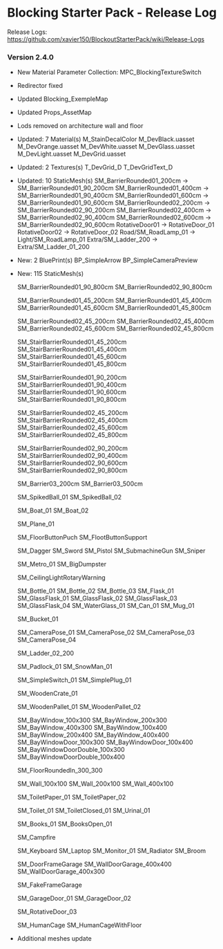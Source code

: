 # Blocking Starter Pack - Release Log
Release Logs: https://github.com/xavier150/BlockoutStarterPack/wiki/Release-Logs

### Version 2.4.0

- New  Material Parameter Collection: MPC_BlockingTextureSwitch
- Redirector fixed
- Updated Blocking_ExempleMap
- Updated Props_AssetMap
- Lods removed on architecture wall and floor

- Updated: 7 Material(s)
	M_StainDecalColor
	M_DevBlack.uasset
	M_DevOrange.uasset
	M_DevWhite.uasset
	M_DevGlass.uasset
	M_DevLight.uasset
	M_DevGrid.uasset

- Updated: 2 Textures(s)
    T_DevGrid_D
    T_DevGridText_D

- Updated: 10 StaticMesh(s)
	SM_BarrierRounded01_200cm -> SM_BarrierRounded01_90_200cm
	SM_BarrierRounded01_400cm -> SM_BarrierRounded01_90_400cm
	SM_BarrierRounded01_600cm -> SM_BarrierRounded01_90_600cm
	SM_BarrierRounded02_200cm -> SM_BarrierRounded02_90_200cm
	SM_BarrierRounded02_400cm -> SM_BarrierRounded02_90_400cm
	SM_BarrierRounded02_600cm -> SM_BarrierRounded02_90_600cm
	RotativeDoor01 -> RotativeDoor_01
	RotativeDoor02 -> RotativeDoor_02
	Road/SM_RoadLamp_01 -> Light/SM_RoadLamp_01
	Extra/SM_Ladder_200 -> Extra/SM_Ladder_01_200
	
- New: 2 BluePrint(s)
	BP_SimpleArrow
	BP_SimpleCameraPreview
	
- New: 115 StaticMesh(s)

	SM_BarrierRounded01_90_800cm
	SM_BarrierRounded02_90_800cm
	
	SM_BarrierRounded01_45_200cm
	SM_BarrierRounded01_45_400cm
	SM_BarrierRounded01_45_600cm
	SM_BarrierRounded01_45_800cm
	
	SM_BarrierRounded02_45_200cm
	SM_BarrierRounded02_45_400cm
	SM_BarrierRounded02_45_600cm
	SM_BarrierRounded02_45_800cm
	
	SM_StairBarrierRounded01_45_200cm
	SM_StairBarrierRounded01_45_400cm
	SM_StairBarrierRounded01_45_600cm
	SM_StairBarrierRounded01_45_800cm
	
	SM_StairBarrierRounded01_90_200cm
	SM_StairBarrierRounded01_90_400cm
	SM_StairBarrierRounded01_90_600cm
	SM_StairBarrierRounded01_90_800cm
	
	SM_StairBarrierRounded02_45_200cm
	SM_StairBarrierRounded02_45_400cm
	SM_StairBarrierRounded02_45_600cm
	SM_StairBarrierRounded02_45_800cm
	
	SM_StairBarrierRounded02_90_200cm
	SM_StairBarrierRounded02_90_400cm
	SM_StairBarrierRounded02_90_600cm
	SM_StairBarrierRounded02_90_800cm
	
	SM_Barrier03_200cm
	SM_Barrier03_500cm
	
	SM_SpikedBall_01
	SM_SpikedBall_02
	
	SM_Boat_01
	SM_Boat_02
	
	SM_Plane_01
	
	SM_FloorButtonPuch
	SM_FlootButtonSupport
	
	SM_Dagger
	SM_Sword
	SM_Pistol
	SM_SubmachineGun
	SM_Sniper
	
	SM_Metro_01
	SM_BigDumpster
	
	SM_CeilingLightRotaryWarning
	
	SM_Bottle_01
	SM_Bottle_02
	SM_Bottle_03
	SM_Flask_01
	SM_GlassFlask_01
	SM_GlassFlask_02
	SM_GlassFlask_03
	SM_GlassFlask_04
	SM_WaterGlass_01
	SM_Can_01
	SM_Mug_01
	
	SM_Bucket_01
	
	SM_CameraPose_01
	SM_CameraPose_02
	SM_CameraPose_03
	SM_CameraPose_04
	
	SM_Ladder_02_200
	
	SM_Padlock_01
	SM_SnowMan_01
	
	SM_SimpleSwitch_01
	SM_SimplePlug_01
	
	SM_WoodenCrate_01
	
	SM_WoodenPallet_01
	SM_WoodenPallet_02
	
	SM_BayWindow_100x300
	SM_BayWindow_200x300
	SM_BayWindow_400x300
	SM_BayWindow_100x400
	SM_BayWindow_200x400
	SM_BayWindow_400x400
	SM_BayWindowDoor_100x300
	SM_BayWindowDoor_100x400
	SM_BayWindowDoorDouble_100x300
	SM_BayWindowDoorDouble_100x400
	
	SM_FloorRoundedIn_300_300
	
	SM_Wall_100x100
	SM_Wall_200x100
	SM_Wall_400x100
	
	SM_ToiletPaper_01
	SM_ToiletPaper_02
	
	SM_Toilet_01
	SM_ToiletClosed_01
	SM_Urinal_01
	
	SM_Books_01
	SM_BooksOpen_01
	
	SM_Campfire
	
	SM_Keyboard
	SM_Laptop
	SM_Monitor_01
	SM_Radiator
	SM_Broom
	
	SM_DoorFrameGarage
	SM_WallDoorGarage_400x400
	SM_WallDoorGarage_400x300
	
	SM_FakeFrameGarage
	
	SM_GarageDoor_01
	SM_GarageDoor_02
	
	SM_RotativeDoor_03
	
	SM_HumanCage
	SM_HumanCageWithFloor
	
- Additional meshes update
